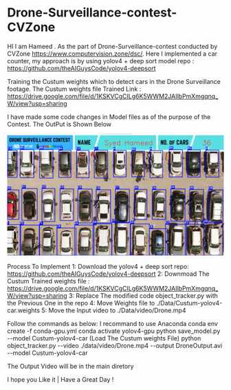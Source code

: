 # Drone-Surveillance-contest-CVZone

HI I am Hameed . As the part of Drone-Surveillance-contest conducted by CVZone https://www.computervision.zone/dsc/. Here I implemented a car counter, my approach is by using yolov4 + deep sort model repo : https://github.com/theAIGuysCode/yolov4-deepsort

Training the Custum weights which to detect cars in the Drone Surveillance footage. The Custum weights file Trained Link : https://drive.google.com/file/d/1KSKVCgCILg6K5WWM2JAIlbPmXmgqnq_W/view?usp=sharing
 
I have made some code changes in Model files as of the purpose of the Contest. The OutPut is Shown Below

![alt text](https://github.com/HameedSyed02/Drone-Surveillance-contest-CVZone/blob/main/ss.png?raw=true)


Process To Implement
1: Download the yolov4 + deep sort repo:   https://github.com/theAIGuysCode/yolov4-deepsort
2: Downmoad The Custum Trained weights file : https://drive.google.com/file/d/1KSKVCgCILg6K5WWM2JAIlbPmXmgqnq_W/view?usp=sharing
3: Replace The modified code object_tracker.py with the Previous One in the repo
4: Move Weights file to ./Data/Custum-yolov4-car.weights
5: Move the Input video to ./Data/video/Drone.mp4

Follow the commands as below:  I recommand to use Anaconda 
conda env create -f conda-gpu.yml
conda activate yolov4-gpu
python save_model.py --model Custum-yolov4-car     (Load The Custum weights File)
python object_tracker.py --video ./data/video/Drone.mp4 --output DroneOutput.avi --model Custum-yolov4-car

The Output Video will be in the main diretory

I hope you Like it | Have a Great Day !  
